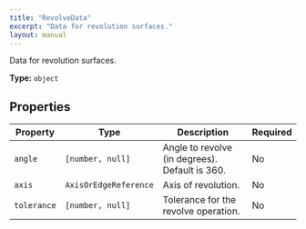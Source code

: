 ```yaml
---
title: "RevolveData"
excerpt: "Data for revolution surfaces."
layout: manual
---
```


Data for revolution surfaces.



**Type:** `object`





## Properties

| Property | Type | Description | Required |
|----------|------|-------------|----------|
| `angle` |`[number, null]`| Angle to revolve (in degrees). Default is 360. | No |
| `axis` |`AxisOrEdgeReference`| Axis of revolution. | No |
| `tolerance` |`[number, null]`| Tolerance for the revolve operation. | No |


